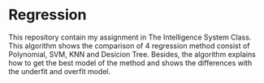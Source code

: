 # Regression

This repository contain my assignment in The Intelligence System Class. This algorithm shows the comparison of 4 regression method consist of Polynomial, SVM, KNN and Desicion Tree. Besides, the algorithm explains how to get the best model of the method and shows the differences with the underfit and overfit model.
